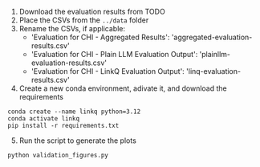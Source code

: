 1. Download the evaluation results from TODO
2. Place the CSVs from the `../data` folder
3. Rename the CSVs, if applicable:
    - 'Evaluation for CHI - Aggregated Results': 'aggregated-evaluation-results.csv'
    - 'Evaluation for CHI - Plain LLM Evaluation Output': 'plainllm-evaluation-results.csv'
    - 'Evaluation for CHI - LinkQ Evaluation Output': 'linq-evaluation-results.csv'
4. Create a new conda environment, adivate it, and download the requirements
```
conda create --name linkq python=3.12
conda activate linkq
pip install -r requirements.txt
```
5. Run the script to generate the plots
```
python validation_figures.py
```
